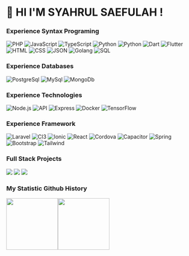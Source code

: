 👋 HI I'M SYAHRUL SAEFULAH !
==

### Experience Syntax Programing

![PHP](https://img.shields.io/badge/-Php-000?&logo=php)
![JavaScript](https://img.shields.io/badge/-JavaScript-000?&logo=JavaScript)
![TypeScript](https://img.shields.io/badge/-TypeScript-000?&logo=TypeScript)
![Python](https://img.shields.io/badge/-Java-000?&logo=java)
![Python](https://img.shields.io/badge/-Python-000?&logo=python)
![Dart](https://img.shields.io/badge/-Dart-000?&logo=Dart&logoColor=0468d7)
![Flutter](https://img.shields.io/badge/-Flutter-000?&logo=Flutter&logoColor=0468d7)
![HTML](https://img.shields.io/badge/-HTML-000?&logo=html)
![CSS](https://img.shields.io/badge/-CSS-000?&logo=css3&logoColor=4384fb)
![JSON](https://img.shields.io/badge/-JSON-000?&logo=JSON&logoColor=d7bc04)
![Golang](https://img.shields.io/badge/-Golang-000?&logo=go)
![SQL](https://img.shields.io/badge/-SQL-000?&logo=MySQL)

### Experience Databases

![PostgreSql](https://img.shields.io/badge/-PostgreSql-000?&logo=postgresql)
![MySql](https://img.shields.io/badge/-MySql-000?&logo=mysql)
![MongoDb](https://img.shields.io/badge/-MongoDb-000?&logo=mongodb)

### Experience Technologies

![Node.js](https://img.shields.io/badge/-Node.js-000?&logo=node.js)
![API](https://img.shields.io/badge/-API-000?&logo=Application-Programming-Interface)
![Express](https://img.shields.io/badge/-Express-000?&logo=Express)
![Docker](https://img.shields.io/badge/-Docker-000?&logo=Docker)
![TensorFlow](https://img.shields.io/badge/-TensorFlow-000?&logo=TensorFlow)

### Experience Framework
![Laravel](https://img.shields.io/badge/-Laravel-000?&logo=laravel)
![CI3](https://img.shields.io/badge/-CI3-000?&logo=codeigniter)
![Ionic](https://img.shields.io/badge/-Ionic-000?&logo=ionic)
![React](https://img.shields.io/badge/-React-000?&logo=React)
![Cordova](https://img.shields.io/badge/-Cordova-000?&logo=apache-cordova)
![Capacitor](https://img.shields.io/badge/-Capacitor-000?&logo=Capacitor)
![Spring](https://img.shields.io/badge/-Spring-000?&logo=Spring)
![Bootstrap](https://img.shields.io/badge/-Bootstrap-000?&logo=Bootstrap)
![Tailwind](https://img.shields.io/badge/-Tailwind-000?&logo=tailwindcss)

### Full Stack Projects

[![](https://img.shields.io/badge/-🌐%20Jasanya.tech-000)](https://jasanya-beta.online)
[![](https://img.shields.io/badge/-🌐%20Rptrarawabuaya.com-000)](https://rptrarawabuaya.com)
[![](https://img.shields.io/badge/-🌐%20BebanShm.com-000)](https://beban-shm-beta.online)

### My Statistic Github History

<img height="137px" src="https://github-readme-stats.vercel.app/api?username=sahrulprograming&hide_title=true&hide_border=true&show_icons=true&include_all_commits=true&count_private=true&line_height=21&text_color=000&icon_color=000&bg_color=0,ea6161,ffc64d,fffc4d,52fa5a&theme=graywhite" /><img height="137px" src="https://github-readme-stats.vercel.app/api/top-langs/?username=sahrulprograming&hide=html&hide_title=true&hide_border=true&layout=compact&langs_count=8&text_color=000&icon_color=fff&bg_color=0,52fa5a,4dfcff,c64dff&theme=graywhite" />
